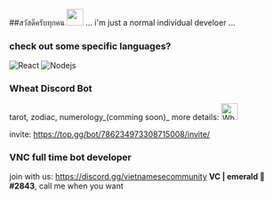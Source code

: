 ##สวัสดีครับทุกคน
<img src="https://emojis.slackmojis.com/emojis/images/1597609813/10031/60fps_parrot.gif?1597609813" width="30"/> ... i'm just a normal individual develoer ...

### check out some specific languages?
<img alt="React" src="https://img.shields.io/badge/-React-45b8d8?style=flat-square&logo=react&logoColor=white" />
<img alt="Nodejs" src="https://img.shields.io/badge/-Nodejs-43853d?style=flat-square&logo=Node.js&logoColor=white" />

### Wheat Discord Bot 
tarot, zodiac, numerology_(comming soon)_
more details: <a href ="https://top.gg/bot/786234973308715008"><img alt="Wheat" src="https://images.discordapp.net/avatars/786234973308715008/b5188876273d8dc038739833a2e90629.png?size=128" width='30px'></a>

invite: https://top.gg/bot/786234973308715008/invite/

### VNC full time bot developer
join with us: https://discord.gg/vietnamesecommunity
**VC | emerald  💎#2843**, call me when you want

<!--
**emeralddd/emeralddd** is a ✨ _special_ ✨ repository because its `README.md` (this file) appears on your GitHub profile.

Here are some ideas to get you started:

- 🔭 I’m currently working on ...
- 🌱 I’m currently learning ...
- 👯 I’m looking to collaborate on ...
- 🤔 I’m looking for help with ...
- 💬 Ask me about ...
- 📫 How to reach me: ...
- 😄 Pronouns: ...
- ⚡ Fun fact: ...
-->

